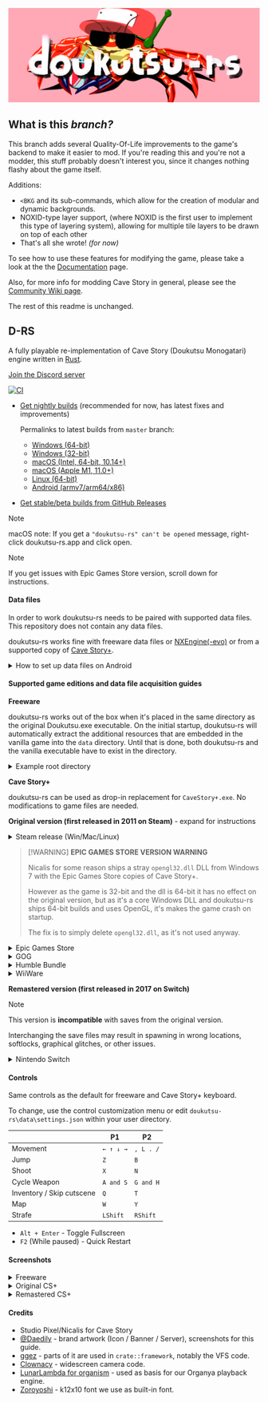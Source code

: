 ![doukutsu-rs](./res/cool_crab_banner_github.png)

What is this *branch?*
---

This branch adds several Quality-Of-Life improvements to the game's backend to make it easier to mod. If you're reading this and you're not a modder, this stuff probably doesn't interest you, since it changes nothing flashy about the game itself.

Additions:
- `<BKG` and its sub-commands, which allow for the creation of modular and dynamic backgrounds.
- NOXID-type layer support, (where NOXID is the first user to implement this type of layering system), allowing for multiple tile layers to be drawn on top of each other
- That's all she wrote! *(for now)*

To see how to use these features for modifying the game, please take a look at the the [Documentation](Documentation.md) page.

Also, for more info for modding Cave Story in general, please see the [Community Wiki page](https://wiki.doukutsu.club/).




The rest of this readme is unchanged.

D-RS
---

A fully playable re-implementation of Cave Story (Doukutsu Monogatari) engine written
in [Rust](https://www.rust-lang.org/).

[Join the Discord server](https://discord.gg/fbRsNNB)

[![CI](https://github.com/doukutsu-rs/doukutsu-rs/actions/workflows/ci.yml/badge.svg?branch=master)](https://nightly.link/doukutsu-rs/doukutsu-rs/workflows/ci/master?preview)

- [Get nightly builds](https://nightly.link/doukutsu-rs/doukutsu-rs/workflows/ci/master?preview) (recommended for now, has latest fixes and improvements)

  Permalinks to latest builds from `master` branch:

  - [Windows (64-bit)](https://nightly.link/doukutsu-rs/doukutsu-rs/workflows/ci/master/doukutsu-rs_windows-x64.zip)
  - [Windows (32-bit)](https://nightly.link/doukutsu-rs/doukutsu-rs/workflows/ci/master/doukutsu-rs_windows-x32.zip)
  - [macOS (Intel, 64-bit, 10.14+)](https://nightly.link/doukutsu-rs/doukutsu-rs/workflows/ci/master/doukutsu-rs_mac-x64.zip)
  - [macOS (Apple M1, 11.0+)](https://nightly.link/doukutsu-rs/doukutsu-rs/workflows/ci/master/doukutsu-rs_mac-arm64.zip)
  - [Linux (64-bit)](https://nightly.link/doukutsu-rs/doukutsu-rs/workflows/ci/master/doukutsu-rs_linux-x64.zip)
  - [Android (armv7/arm64/x86)](https://nightly.link/doukutsu-rs/doukutsu-rs/workflows/ci/master/doukutsu-rs_android.zip)

- [Get stable/beta builds from GitHub Releases](https://github.com/doukutsu-rs/doukutsu-rs/releases)
  
> [!NOTE]
> macOS note: If you get a `"doukutsu-rs" can't be opened` message, right-click doukutsu-rs.app and click open.

> [!NOTE]
> If you get issues with Epic Games Store version, scroll down for instructions.

#### Data files

In order to work doukutsu-rs needs to be paired with supported data files. This repository does not contain any data
files.

doukutsu-rs works fine with freeware data files or [NXEngine(-evo)](https://github.com/nxengine/nxengine-evo) or from a
supported copy of [Cave Story+](https://www.nicalis.com/games/cavestory+).

<details>
  <summary>How to set up data files on Android</summary>
  
  If your phone has an app called **"Files"**:

  1. Launch this app.
  2. Press **☰** on the top left corner.
  3. Tap on **"doukutsu-rs game data"**.
  4. Copy your game data files to the opened folder.


  If your phone does not have this app:
  
  1. Install the **"Material Files"** app from *Hai Zhang* and launch it([Google Play](https://play.google.com/store/apps/details?id=me.zhanghai.android.files) | [F-Droid](https://f-droid.org/en/packages/me.zhanghai.android.files/) | [Github Releases](https://github.com/zhanghai/MaterialFiles/releases)).
  2. Press **☰** on the top left corner.
  3. Press **"+ Add storage"**.
  4. In the window that pops up, press **"External storage"**.
  5. Press **☰** on the top left corner.
  6. Tap on **"doukutsu-rs game data"**.
  7. Press the large blue button at the bottom labelled **"USE THIS FOLDER"**.
  8. Then click on **☰** in the top left corner again and open.
  9. Tap on **"files"** above **"+ Add storage"**.
  10. Copy your game data files to the opened folder.
</details>

#### Supported game editions and data file acquisition guides

**Freeware**

doukutsu-rs works out of the box when it's placed in the same directory as the original Doukutsu.exe executable. On the initial
startup, doukutsu-rs will automatically extract the additional resources that are embedded in the vanilla game into the `data`
directory. Until that is done, both doukutsu-rs and the vanilla executable have to exist in the directory.

<details>
<summary>Example root directory</summary>

![example root directory with doukutsu-rs and vanilla Cave Story](https://i.imgur.com/3dJ7WMB.png)

</details>

**Cave Story+**

doukutsu-rs can be used as drop-in replacement for `CaveStory+.exe`. No modifications to game files are needed.

**Original version (first released in 2011 on Steam)** - expand for instructions

<details>
<summary>Steam release (Win/Mac/Linux)</summary>

The `data` folder is in the same place across all platforms.

If you want to use doukutsu-rs as a substitute for Mac version of Cave Story+ (which at moment of writing doesn't work
on 10.15+ anymore), do the following:

1. Find the doukutsu-rs executable:
   - In AppVeyor builds, it's in `doukutsu-rs.app/Contents/MacOS/doukutsu-rs`
   - In your own builds, it's in `target/(release|debug)/doukutsu-rs`
2. Open Steam Library, select `Cave Story+`, press the `Manage` button (gear icon) and select `Properties...`
3. Select `Local Files` and press `Browse...`.
4. Open the `Cave Story+.app` bundle and navigate to `Contents/MacOS` directory.
5. Rename the `Cave Story+` executable to something else or delete it.
6. Copy the doukutsu-rs executable and rename it to `Cave Story+`.
7. Launch the game from Steam and enjoy!

![image](https://user-images.githubusercontent.com/53099651/155904982-eb6032d8-7a4d-4af7-ae6f-b69041ecfaa4.png)

</details>

>  [!WARNING]
> **EPIC GAMES STORE VERSION WARNING**
> 
> Nicalis for some reason ships a stray `opengl32.dll` DLL from Windows 7 with the Epic Games Store copies of Cave Story+.
> 
> However as the game is 32-bit and the dll is 64-bit it has no effect on the original version, but as it's a core Windows DLL and doukutsu-rs ships 64-bit builds and uses OpenGL, it's makes the game crash on startup.
> 
> The fix is to simply delete `opengl32.dll`, as it's not used anyway.

<details>
<summary>Epic Games Store</summary>

Check your default installation directory.

![image](https://user-images.githubusercontent.com/53099651/155905035-0080eace-bd98-4cf5-9628-c98334ea768c.png)

</details>

<details>
<summary>GOG</summary>

Check your default installation directory.

![image](https://user-images.githubusercontent.com/53099651/155906494-1e53f174-f12f-41be-ab53-8745cdf735b5.png)

</details>

<details>
<summary>Humble Bundle</summary>

The archive from Humble Bundle contains the necessary `data` folder, in the same folder as `CaveStory+.exe`.

![image](https://user-images.githubusercontent.com/96957561/156861929-7fa03951-442b-4277-b673-474189411103.png)

</details>

<details>
<summary>WiiWare</summary>

1. [Dump Your WiiWare `.wad`](https://wii.guide/dump-wads.html)
2. [Extract and decompress the `data` folder](https://docs.google.com/document/d/1hDNDgNl0cUDlFOQ_BUOq3QCGb7S0xfUxRoob-hfM-DY)
   Example of a [valid uncompressed `data` folder](https://user-images.githubusercontent.com/53099651/159585593-43fead24-b041-48f4-8332-be50d712310d.png)

</details>

**Remastered version (first released in 2017 on Switch)**

> [!NOTE]
> This version is **incompatible** with saves from the original version.
>
> Interchanging the save files may result in spawning in wrong locations, softlocks, graphical glitches, or other issues.

<details>
<summary>Nintendo Switch</summary>

Extract the `data` folder (contained in `romfs`) from your console using tool such as [nxdumptool](https://github.com/DarkMatterCore/nxdumptool).

**Important notes:**

- doukutsu-rs doesn't rely on the original ROM or executable, you just need the data files, go to `RomFS options` menu to just extract the files to SD card so you don't need to do any extra steps.
- Ensure you're dumping the files **with update included** (`Use update/DLC` option), as 1.0 isn't supported.

**Nintendo Switch homebrew port specific info**

If you're running the homebrew port (drshorizon.nro) on your Switch, you can avoid the dumping step, doukutsu-rs will
automatically detect and mount the data files if you run it over Cave Story+ in Title Override mode (hold `R` while starting CS+ and launch d-rs from hbmenu).

You can put your own data files in `/switch/doukutsu-rs/data` directory on SD Card, which will be overlayed over RomFS if
you run it in setup described above.

</details>

#### Controls

Same controls as the default for freeware and Cave Story+ keyboard.

To change, use the control customization menu or edit `doukutsu-rs\data\settings.json` within your user directory.

|                           | P1        | P2        |
| ------------------------- | --------- | --------- |
| Movement                  | `← ↑ ↓ →` | `, L . /` |
| Jump                      | `Z`       | `B`       |
| Shoot                     | `X`       | `N`       |
| Cycle Weapon              | `A and S` | `G and H` |
| Inventory / Skip cutscene | `Q`       | `T`       |
| Map                       | `W`       | `Y`       |
| Strafe                    | `LShift`  | `RShift`  |

- `Alt + Enter` - Toggle Fullscreen
- `F2` (While paused) - Quick Restart

#### Screenshots

<details>
<summary>Freeware</summary>

![JP Freeware 2](https://user-images.githubusercontent.com/53099651/155924461-c63afc93-a41f-4cfd-ac9f-8f021cebcb04.png)

![Toroko Fight Freeware](https://user-images.githubusercontent.com/53099651/155924215-d492907a-ed0e-4323-bd46-61745b8fb32a.png)

![No Lighting Freeware](https://user-images.githubusercontent.com/53099651/155923814-621cf29e-bb20-4680-a96d-f049aaef1f88.png)

</details>

<details>
<summary>Original CS+</summary>

![CS+ Sand Zone](https://user-images.githubusercontent.com/53099651/155923620-db230077-0df5-4de4-b086-be6b4dcbc6df.png)

![CS+ Showoff Outer Wall](https://user-images.githubusercontent.com/53099651/155920013-3967cd03-8d69-4fc5-8f1d-fe659ff2e953.png)

![CS+ Challenge](https://user-images.githubusercontent.com/53099651/155919381-7e8159a0-a7cf-461a-8be2-2ce864631299.png)

</details>

<details>
<summary>Remastered CS+</summary>

![Balcony Switch](https://user-images.githubusercontent.com/53099651/155918810-063c0f06-2d48-485f-8367-6337525deab7.png)

![Dogs Switch](https://media.discordapp.net/attachments/745322954660905103/947895408196202617/unknown.png)

![Almond Switch](https://media.discordapp.net/attachments/745322954660905103/947898268631826492/unknown.png)

![Hell Switch](https://user-images.githubusercontent.com/53099651/155918602-62268274-c529-41c2-a87e-0c31e7874b94.png)

</details>

#### Credits

- Studio Pixel/Nicalis for Cave Story
- [@Daedily](https://twitter.com/Daedliy) - brand artwork (Icon / Banner / Server), screenshots for this guide.
- [ggez](https://github.com/ggez/ggez) - parts of it are used in `crate::framework`, notably the VFS code.
- [Clownacy](https://github.com/Clownacy) - widescreen camera code.
- [LunarLambda for organism](https://github.com/doukutsu-rs/organism) - used as basis for our Organya playback engine.
- [Zoroyoshi](http://z.apps.atjp.jp/k12x10/) - k12x10 font we use as built-in font.
